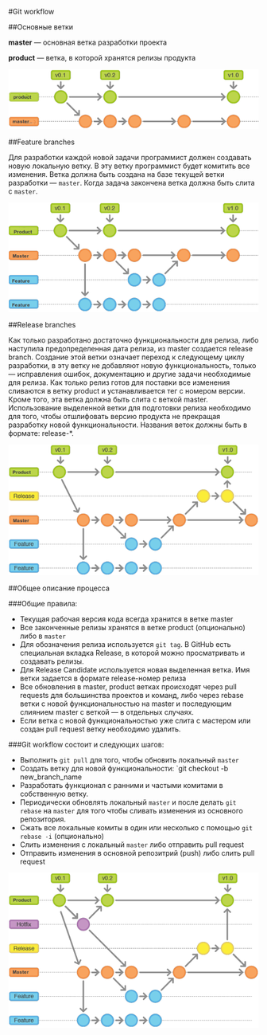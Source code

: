 #Git workflow

##Основные ветки

**master** — основная ветка разработки проекта

**product** — ветка, в которой хранятся релизы продукта

![Historical branches](img/git-workflow-release-cycle-1historical.png)

##Feature branches

Для разработки каждой новой задачи программист должен создавать новую локальную ветку. В эту ветку программист будет комитить все изменения. Ветка должна быть создана на базе текущей ветки разработки — `master`. Когда задача закончена ветка должна быть слита с `master`.

![Feature branches](img/git-workflow-release-cycle-2feature.png)

##Release branches

Как только разработано достаточно функциональности для релиза, либо наступила предопределенная дата релиза, из master создается release branch. Создание этой ветки означает переход к следующему циклу разработки, в эту ветку не добавляют новую функциональность, только — исправления ошибок, документацию и другие задачи необходимые для релиза. Как только релиз готов для поставки все изменения сливаются в ветку product и устанавливается тег с номером версии. Кроме того, эта ветка должна быть слита с веткой master. 
Использование выделенной ветки для подготовки релиза необходимо для того, чтобы отшлифовать версию продукта не прекращая разработку новой функциональности. Названия веток должны быть в формате: release-*.

![Release branches](img/git-workflow-release-cycle-3release.png)

##Общее описание процесса

###Общие правила:

 - Текущая рабочая версия кода всегда хранится в ветке master
 - Все законченные релизы хранятся в ветке product (опционально) либо в `master`
 - Для обозначения релиза используется `git tag`. В GitHub есть специальная вкладка Release, в которой можно просматривать и создавать релизы.
 - Для Release Candidate используется новая выделенная ветка. Имя ветки задается в формате release-номер релиза
 - Все обновления в master, product ветках происходят через pull requests для большинства проектов и команд, либо через rebase ветки с новой функциональностью на master и последующим слиянием master с веткой — в отдельных случаях.
 - Если ветка с новой функциональностью уже слита с мастером или создан pull request ветку необходимо удалить.

###Git workflow состоит и следующих шагов:

 - Выполнить `git pull` для того, чтобы обновить локальный `master`
 - Создать ветку для новой функциональности: `git checkout -b new_branch_name
 - Разработать функционал с ранними и частыми комитами в собственную ветку.
 - Периодически обновлять локальный `master` и после делать `git rebase` на `master` для того чтобы сливать изменения из основного репозитория.
 - Сжать все локальные комиты в один или несколько c помощью `git rebase -i` (опционально)
 - Слить изменения с локальный `master` либо отправить pull request
 - Отправить изменения в основной репозитрий (push) либо слить pull request

![Maintenance](img/git-workflow-release-cycle-4maintenance.png)
